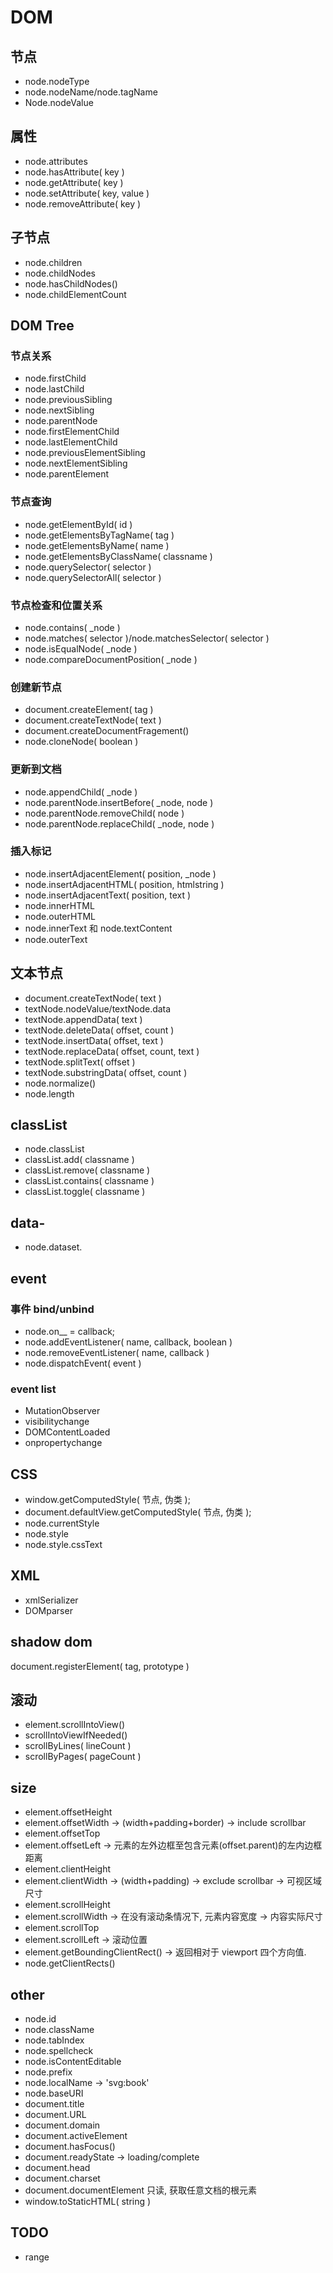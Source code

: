 # DOM

## 节点
* node.nodeType
* node.nodeName/node.tagName
* Node.nodeValue

## 属性
* node.attributes
* node.hasAttribute( key )
* node.getAttribute( key )
* node.setAttribute( key, value )
* node.removeAttribute( key )

## 子节点
* node.children
* node.childNodes
* node.hasChildNodes()
* node.childElementCount

## DOM Tree

### 节点关系
* node.firstChild
* node.lastChild
* node.previousSibling
* node.nextSibling
* node.parentNode
* node.firstElementChild
* node.lastElementChild
* node.previousElementSibling
* node.nextElementSibling
* node.parentElement

### 节点查询
* node.getElementById( id )
* node.getElementsByTagName( tag )
* node.getElementsByName( name )
* node.getElementsByClassName( classname )
* node.querySelector( selector )
* node.querySelectorAll( selector )

### 节点检查和位置关系
* node.contains( _node )
* node.matches( selector )/node.matchesSelector( selector )
* node.isEqualNode( _node )
* node.compareDocumentPosition( _node )

### 创建新节点
* document.createElement( tag )
* document.createTextNode( text )
* document.createDocumentFragement()
* node.cloneNode( boolean )

### 更新到文档
* node.appendChild( _node )
* node.parentNode.insertBefore( _node, node )
* node.parentNode.removeChild( node )
* node.parentNode.replaceChild( _node, node )

### 插入标记
* node.insertAdjacentElement( position, _node )
* node.insertAdjacentHTML( position, htmlstring )
* node.insertAdjacentText( position, text )
* node.innerHTML
* node.outerHTML
* node.innerText 和 node.textContent
* node.outerText

## 文本节点
* document.createTextNode( text )
* textNode.nodeValue/textNode.data
* textNode.appendData( text )
* textNode.deleteData( offset, count )
* textNode.insertData( offset, text )
* textNode.replaceData( offset, count, text )
* textNode.splitText( offset )
* textNode.substringData( offset, count )
* node.normalize()
* node.length

## classList
* node.classList
* classList.add( classname )
* classList.remove( classname )
* classList.contains( classname )
* classList.toggle( classname )

## data-
* node.dataset.


## event

### 事件 bind/unbind
* node.on__ = callback;
* node.addEventListener( name, callback, boolean )
* node.removeEventListener( name, callback )
* node.dispatchEvent( event )

### event list
* MutationObserver
* visibilitychange
* DOMContentLoaded
* onpropertychange


## CSS
* window.getComputedStyle( 节点, 伪类 );
* document.defaultView.getComputedStyle( 节点, 伪类 );
* node.currentStyle
* node.style
* node.style.cssText

## XML
* xmlSerializer
* DOMparser

## shadow dom
document.registerElement( tag, prototype )


## 滚动
* element.scrollIntoView()
* scrollIntoViewIfNeeded()
* scrollByLines( lineCount )
* scrollByPages( pageCount )

## size
* element.offsetHeight
* element.offsetWidth -> (width+padding+border) -> include scrollbar
* element.offsetTop 
* element.offsetLeft -> 元素的左外边框至包含元素(offset.parent)的左内边框距离
* element.clientHeight
* element.clientWidth -> (width+padding) -> exclude scrollbar -> 可视区域尺寸
* element.scrollHeight
* element.scrollWidth -> 在没有滚动条情况下, 元素内容宽度 -> 内容实际尺寸
* element.scrollTop
* element.scrollLeft -> 滚动位置
* element.getBoundingClientRect() -> 返回相对于 viewport 四个方向值.
* node.getClientRects()


## other
* node.id
* node.className
* node.tabIndex
* node.spellcheck
* node.isContentEditable
* node.prefix
* node.localName -> 'svg:book'
* node.baseURI
* document.title
* document.URL
* document.domain
* document.activeElement
* document.hasFocus()
* document.readyState -> loading/complete
* document.head
* document.charset
* document.documentElement 只读, 获取任意文档的根元素
* window.toStaticHTML( string )


## TODO
* range